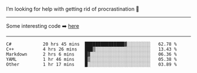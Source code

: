 I’m looking for help with getting rid of procrastination 🤔

-----

Some interesting code :arrow_right: [here](https://github.com/zhen8838/playground)

-----

<!--START_SECTION:waka-->

```text
C#            20 hrs 45 mins  ███████████████▓░░░░░░░░░   62.78 %
C++           4 hrs 26 mins   ███▒░░░░░░░░░░░░░░░░░░░░░   13.43 %
Markdown      2 hrs 6 mins    █▓░░░░░░░░░░░░░░░░░░░░░░░   06.36 %
YAML          1 hr 46 mins    █▒░░░░░░░░░░░░░░░░░░░░░░░   05.38 %
Other         1 hr 17 mins    █░░░░░░░░░░░░░░░░░░░░░░░░   03.89 %
```

<!--END_SECTION:waka-->

<!--
**zhen8838/zhen8838** is a ✨ _special_ ✨ repository because its `README.md` (this file) appears on your GitHub profile.

Here are some ideas to get you started:

- 🔭 I’m currently working on ...
- 🌱 I’m currently learning ...
- 👯 I’m looking to collaborate on ...
 ...
- 💬 Ask me about ...
- 📫 How to reach me: ...
- 😄 Pronouns: ...
- ⚡ Fun fact: ...
-->
